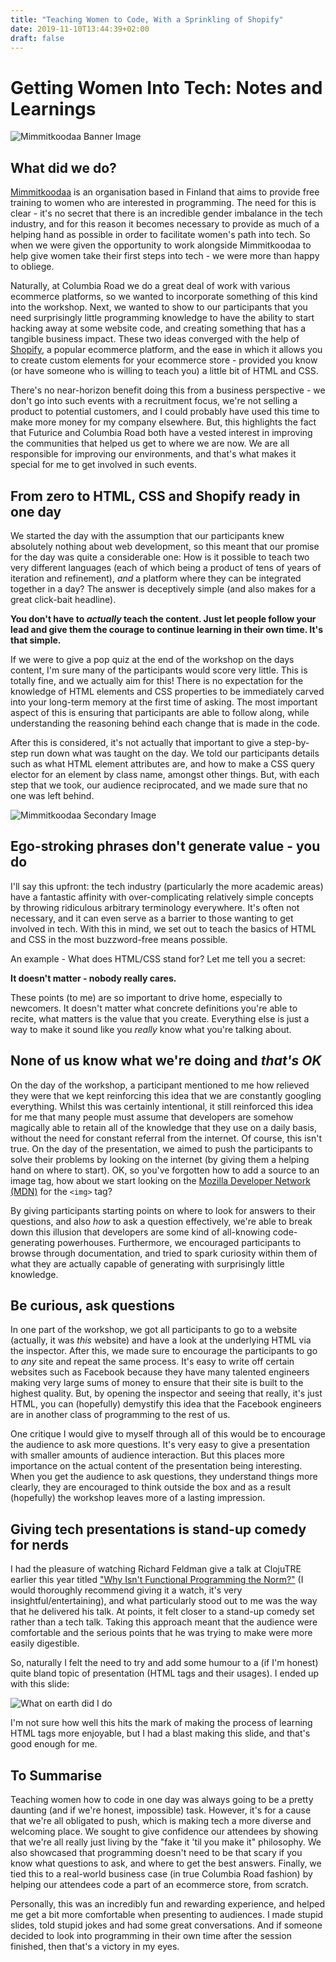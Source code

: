 ```yaml
---
title: "Teaching Women to Code, With a Sprinkling of Shopify"
date: 2019-11-10T13:44:39+02:00
draft: false
---
```

# Getting Women Into Tech: Notes and Learnings
![Mimmitkoodaa Banner Image](/img/mimmitkooda-2.jpg)

## What did we do?
[Mimmitkoodaa](https://mimmitkoodaa.ohjelmistoebusiness.fi/in-english/) is an organisation based in Finland that aims to provide free training to women who are interested in programming. The need for this is clear - it's no secret that there is an incredible gender imbalance in the tech industry, and for this reason it becomes necessary to provide as much of a helping hand as possible in order to facilitate women's path into tech. So when we were given the opportunity to work alongside Mimmitkoodaa to help give women take their first steps into tech - we were more than happy to obliege. 

Naturally, at Columbia Road we do a great deal of work with various ecommerce platforms, so we wanted to incorporate something of this kind into the workshop. Next, we wanted to show to our participants that you need surprisingly little programming knowledge to have the ability to start hacking away at some website code, and creating something that has a tangible business impact. These two ideas converged with the help of [Shopify](https://www.shopify.com/), a popular ecommerce platform, and the ease in which it allows you to create custom elements for your ecommerce store - provided you know (or have someone who is willing to teach you) a little bit of HTML and CSS.

There's no near-horizon benefit doing this from a business perspective - we don't go into such events with a recruitment focus, we're not selling a product to potential customers, and I could probably have used this time to make more money for my company elsewhere. But, this highlights the fact that Futurice and Columbia Road both have a vested interest in improving the communities that helped us get to where we are now. We are all responsible for improving our environments, and that's what makes it special for me to get involved in such events.

## From zero to HTML, CSS and Shopify ready in one day
We started the day with the assumption that our participants knew absolutely nothing about web development, so this meant that our promise for the day was quite a considerable one: How is it possible to teach two very different languages (each of which being a product of tens of years of iteration and refinement), _and_ a platform where they can be integrated together in a day? The answer is deceptively simple (and also makes for a great click-bait headline).

**You don't have to _actually_ teach the content. Just let people follow your lead and give them the courage to continue learning in their own time. It's that simple.**

If we were to give a pop quiz at the end of the workshop on the days content, I'm sure many of the participants would score very little. This is totally fine, and we actually aim for this! There is no expectation for the knowledge of HTML elements and CSS properties to be immediately carved into your long-term memory at the first time of asking. The most important aspect of this is ensuring that participants are able to follow along, while understanding the reasoning behind each change that is made in the code.

After this is considered, it's not actually that important to give a step-by-step run down what was taught on the day. We told our participants details such as what HTML element attributes are, and how to make a CSS query elector for an element by class name, amongst other things. But, with each step that we took, our audience reciprocated, and we made sure that no one was left behind.

![Mimmitkoodaa Secondary Image](/img/mimmitkooda-1.jpg)
## Ego-stroking phrases don't generate value - you do
I'll say this upfront: the tech industry (particularly the more academic areas) have a fantastic affinity with over-complicating relatively simple concepts by throwing ridiculous arbitrary terminology everywhere. It's often not necessary, and it can even serve as a barrier to those wanting to get involved in tech. With this in mind, we set out to teach the basics of HTML and CSS in the most buzzword-free means possible.

An example - What does HTML/CSS stand for? Let me tell you a secret:

**It doesn't matter - nobody really cares.**

These points (to me) are so important to drive home, especially to newcomers. It doesn't matter what concrete definitions you're able to recite, what matters is the value that you create. Everything else is just a way to make it sound like you _really_ know what you're talking about.

## None of us know what we're doing and _that's OK_
On the day of the workshop, a participant mentioned to me how relieved they were that we kept reinforcing this idea that we are constantly googling everything. Whilst this was certainly intentional, it still reinforced this idea for me that many people must assume that developers are somehow magically able to retain all of the knowledge that they use on a daily basis, without the need for constant referral from the internet. Of course, this isn't true. On the day of the presentation, we aimed to push the participants to solve their problems by looking on the internet (by giving them a helping hand on where to start). OK, so you've forgotten how to add a source to an image tag, how about we start looking on the [Mozilla Developer Network (MDN)](https://developer.mozilla.org) for the `<img>` tag?

By giving participants starting points on where to look for answers to their questions, and also _how_ to ask a question effectively, we're able to break down this illusion that developers are some kind of all-knowing code-generating powerhouses. Furthermore, we encouraged participants to browse through documentation, and tried to spark curiosity within them of what they are actually capable of generating with surprisingly little knowledge.

## Be curious, ask questions
In one part of the workshop, we got all participants to go to a website (actually, it was _this_ website) and have a look at the underlying HTML via the inspector. After this, we made sure to encourage the participants to go to _any_ site and repeat the same process. It's easy to write off certain websites such as Facebook because they have many talented engineers making very large sums of money to ensure that their site is built to the highest quality. But, by opening the inspector and seeing that really, it's just HTML, you can (hopefully) demystify this idea that the Facebook engineers are in another class of programming to the rest of us.

One critique I would give to myself through all of this would be to encourage the audience to ask more questions. It's very easy to give a presentation with smaller amounts of audience interaction. But this places more importance on the actual content of the presentation being interesting. When you get the audience to ask questions, they understand things more clearly, they are encouraged to think outside the box and as a result (hopefully) the workshop leaves more of a lasting impression.

## Giving tech presentations is stand-up comedy for nerds
I had the pleasure of watching Richard Feldman give a talk at ClojuTRE earlier this year titled ["Why Isn't Functional Programming the Norm?"](https://youtu.be/QyJZzq0v7Z4) (I would thoroughly recommend giving it a watch, it's very insightful/entertaining), and what particularly stood out to me was the way that he delivered his talk. At points, it felt closer to a stand-up comedy set rather than a tech talk. Taking this approach meant that the audience were comfortable and the serious points that he was trying to make were more easily digestible.

So, naturally I felt the need to try and add some humour to a (if I'm honest) quite bland topic of presentation (HTML tags and their usages). I ended up with this slide:

![What on earth did I do](/img/what-have-I-done.jpg)

I'm not sure how well this hits the mark of making the process of learning HTML tags more enjoyable, but I had a blast making this slide, and that's good enough for me.

## To Summarise
Teaching women how to code in one day was always going to be a pretty daunting (and if we're honest, impossible) task. However, it's for a cause that we're all obligated to push, which is making tech a more diverse and welcoming place. We sought to give confidence our attendees by showing that we're all really just living by the "fake it 'til you make it" philosophy. We also showcased that programming doesn't need to be that scary if you know what questions to ask, and where to get the best answers. Finally, we tied this to a real-world business case (in true Columbia Road fashion) by helping our attendees code a part of an ecommerce store, from scratch.

Personally, this was an incredibly fun and rewarding experience, and helped me get a bit more comfortable when presenting to audiences. I made stupid slides, told stupid jokes and had some great conversations. And if someone decided to look into programming in their own time after the session finished, then that's a victory in my eyes.
